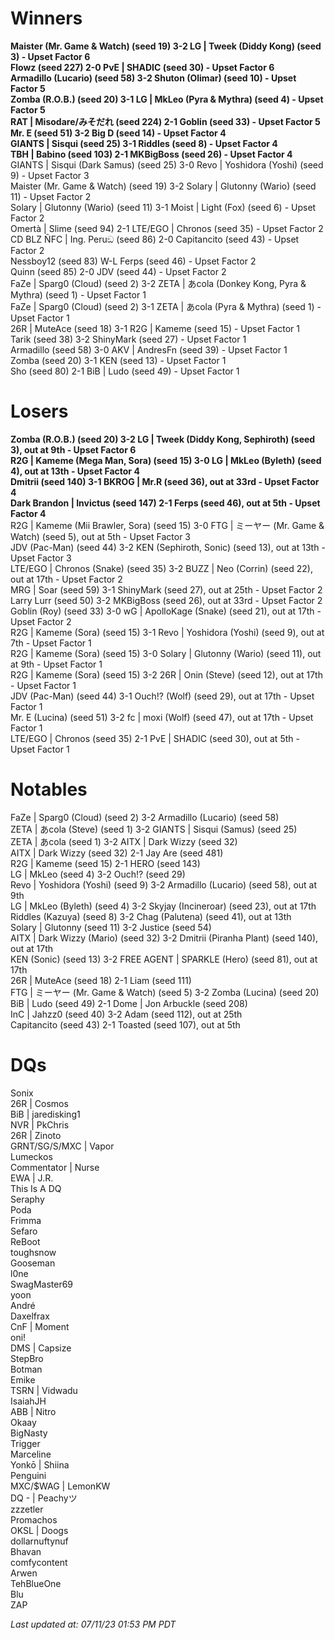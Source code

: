 
# Winners
**Maister (Mr. Game & Watch) (seed 19) 3-2 LG | Tweek (Diddy Kong) (seed 3) - Upset Factor 6**  
**Flowz (seed 227) 2-0 PvE | SHADIC (seed 30) - Upset Factor 6**  
**Armadillo (Lucario) (seed 58) 3-2 Shuton (Olimar) (seed 10) - Upset Factor 5**  
**Zomba (R.O.B.) (seed 20) 3-1 LG | MkLeo (Pyra & Mythra) (seed 4) - Upset Factor 5**  
**RAT | Misodare/みそだれ (seed 224) 2-1 Goblin (seed 33) - Upset Factor 5**  
**Mr. E (seed 51) 3-2 Big D (seed 14) - Upset Factor 4**  
**GIANTS | Sisqui (seed 25) 3-1 Riddles (seed 8) - Upset Factor 4**  
**TBH | Babino (seed 103) 2-1 MKBigBoss (seed 26) - Upset Factor 4**  
GIANTS | Sisqui (Dark Samus) (seed 25) 3-0 Revo | Yoshidora (Yoshi) (seed 9) - Upset Factor 3  
Maister (Mr. Game & Watch) (seed 19) 3-2 Solary | Glutonny (Wario) (seed 11) - Upset Factor 2  
Solary | Glutonny (Wario) (seed 11) 3-1 Moist | Light (Fox) (seed 6) - Upset Factor 2  
Omertà | Slime (seed 94) 2-1 LTE/EGO | Chronos (seed 35) - Upset Factor 2  
CD BLZ ÑFC | Ing. Peruඞ (seed 86) 2-0 Capitancito (seed 43) - Upset Factor 2  
Nessboy12 (seed 83) W-L Ferps (seed 46) - Upset Factor 2  
Quinn (seed 85) 2-0 JDV (seed 44) - Upset Factor 2  
FaZe | Sparg0 (Cloud) (seed 2) 3-2 ZETA | あcola (Donkey Kong, Pyra & Mythra) (seed 1) - Upset Factor 1  
FaZe | Sparg0 (Cloud) (seed 2) 3-1 ZETA | あcola (Pyra & Mythra) (seed 1) - Upset Factor 1  
26R | MuteAce (seed 18) 3-1 R2G | Kameme (seed 15) - Upset Factor 1  
Tarik (seed 38) 3-2 ShinyMark (seed 27) - Upset Factor 1  
Armadillo (seed 58) 3-0 AKV | AndresFn (seed 39) - Upset Factor 1  
Zomba (seed 20) 3-1 KEN (seed 13) - Upset Factor 1  
Sho (seed 80) 2-1 BiB | Ludo (seed 49) - Upset Factor 1

# Losers
**Zomba (R.O.B.) (seed 20) 3-2 LG | Tweek (Diddy Kong, Sephiroth) (seed 3), out at 9th - Upset Factor 6**  
**R2G | Kameme (Mega Man, Sora) (seed 15) 3-0 LG | MkLeo (Byleth) (seed 4), out at 13th - Upset Factor 4**  
**Dmitrii (seed 140) 3-1 BKROG | Mr.R (seed 36), out at 33rd - Upset Factor 4**  
**Dark Brandon | Invictus (seed 147) 2-1 Ferps (seed 46), out at 5th - Upset Factor 4**  
R2G | Kameme (Mii Brawler, Sora) (seed 15) 3-0 FTG | ミーヤー (Mr. Game & Watch) (seed 5), out at 5th - Upset Factor 3  
JDV (Pac-Man) (seed 44) 3-2 KEN (Sephiroth, Sonic) (seed 13), out at 13th - Upset Factor 3  
LTE/EGO | Chronos (Snake) (seed 35) 3-2 BUZZ | Neo (Corrin) (seed 22), out at 17th - Upset Factor 2  
MRG | Soar (seed 59) 3-1 ShinyMark (seed 27), out at 25th - Upset Factor 2  
Larry Lurr (seed 50) 3-2 MKBigBoss (seed 26), out at 33rd - Upset Factor 2  
Goblin (Roy) (seed 33) 3-0 wG | ApolloKage (Snake) (seed 21), out at 17th - Upset Factor 2  
R2G | Kameme (Sora) (seed 15) 3-1 Revo | Yoshidora (Yoshi) (seed 9), out at 7th - Upset Factor 1  
R2G | Kameme (Sora) (seed 15) 3-0 Solary | Glutonny (Wario) (seed 11), out at 9th - Upset Factor 1  
R2G | Kameme (Sora) (seed 15) 3-2 26R | Onin (Steve) (seed 12), out at 17th - Upset Factor 1  
JDV (Pac-Man) (seed 44) 3-1 Ouch!? (Wolf) (seed 29), out at 17th - Upset Factor 1  
Mr. E (Lucina) (seed 51) 3-2 fc | moxi (Wolf) (seed 47), out at 17th - Upset Factor 1  
LTE/EGO | Chronos (seed 35) 2-1 PvE | SHADIC (seed 30), out at 5th - Upset Factor 1

# Notables
FaZe | Sparg0 (Cloud) (seed 2) 3-2 Armadillo (Lucario) (seed 58)  
ZETA | あcola (Steve) (seed 1) 3-2 GIANTS | Sisqui (Samus) (seed 25)  
ZETA | あcola (seed 1) 3-2 AITX | Dark Wizzy (seed 32)  
AITX | Dark Wizzy (seed 32) 2-1 Jay Are (seed 481)  
R2G | Kameme (seed 15) 2-1 HERO (seed 143)  
LG | MkLeo (seed 4) 3-2 Ouch!? (seed 29)  
Revo | Yoshidora (Yoshi) (seed 9) 3-2 Armadillo (Lucario) (seed 58), out at 9th  
LG | MkLeo (Byleth) (seed 4) 3-2 Skyjay (Incineroar) (seed 23), out at 17th  
Riddles (Kazuya) (seed 8) 3-2 Chag (Palutena) (seed 41), out at 13th  
Solary | Glutonny (seed 11) 3-2 Justice (seed 54)  
AITX | Dark Wizzy (Mario) (seed 32) 3-2 Dmitrii (Piranha Plant) (seed 140), out at 17th  
KEN (Sonic) (seed 13) 3-2 FREE AGENT | SPARKLE (Hero) (seed 81), out at 17th  
26R | MuteAce (seed 18) 2-1 Liam (seed 111)  
FTG | ミーヤー (Mr. Game & Watch) (seed 5) 3-2 Zomba (Lucina) (seed 20)  
BiB | Ludo (seed 49) 2-1 Dome | Jon Arbuckle (seed 208)  
InC | Jahzz0 (seed 40) 3-2 Adam (seed 112), out at 25th  
Capitancito (seed 43) 2-1 Toasted (seed 107), out at 5th

# DQs
Sonix  
26R | Cosmos  
BiB | jaredisking1  
NVR | PkChris  
26R | Zinoto  
GRNT/SG/S/MXC | Vapor  
Lumeckos  
Commentator | Nurse  
EWA | J.R.  
This Is A DQ  
Seraphy  
Poda  
Frimma  
Sefaro  
ReBoot  
toughsnow  
Gooseman  
l0ne  
SwagMaster69  
yoon  
André  
Daxelfrax  
CnF | Moment  
oni!  
DMS | Capsize  
StepBro  
Botman  
Emike  
TSRN | Vidwadu  
IsaiahJH  
ABB | Nitro  
Okaay  
BigNasty  
Trigger  
Marceline  
Yonkō | Shiina  
Penguini  
MXC/$WAG | LemonKW  
DQ - | Peachyツ  
zzzetler  
Promachos  
OKSL | Doogs  
dollarnuftynuf  
Bhavan  
comfycontent  
Arwen  
TehBlueOne  
Blu  
ZAP

*Last updated at: 07/11/23 01:53 PM PDT*

